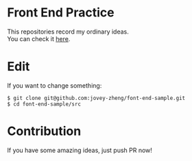 # Front End Practice
This repositories record my ordinary ideas.  
You can check it [here](http://jovey-zheng.github.io/front-end-practice).

# Edit
If you want to change something:
```
$ git clone git@github.com:jovey-zheng/font-end-sample.git
$ cd font-end-sample/src
```

# Contribution
If you have some amazing ideas, just push PR now!
